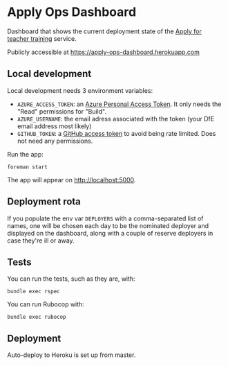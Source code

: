 # Apply Ops Dashboard

Dashboard that shows the current deployment state of the [Apply for teacher training](https://github.com/DFE-Digital/apply-for-postgraduate-teacher-training) service.

Publicly accessible at <https://apply-ops-dashboard.herokuapp.com>

## Local development

Local development needs 3 environment variables:

- `AZURE_ACCESS_TOKEN`: an [Azure Personal Access Token](https://dfe-ssp.visualstudio.com/_usersSettings/tokens). It only needs the "Read" permissions for "Build".
- `AZURE_USERNAME`: the email adress associated with the token (your DfE email address most likely)
- `GITHUB_TOKEN`: a [GitHub access token](https://github.com/settings/tokens/new) to avoid being rate limited. Does not need any permissions.

Run the app:

```
foreman start
```

The app will appear on <http://localhost:5000>.

## Deployment rota

If you populate the env var `DEPLOYERS` with a comma-separated list of names,
one will be chosen each day to be the nominated deployer and displayed on the
dashboard, along with a couple of reserve deployers in case they're ill or
away.

## Tests

You can run the tests, such as they are, with:

```
bundle exec rspec
```

You can run Rubocop with:

```
bundle exec rubocop
```

## Deployment

Auto-deploy to Heroku is set up from master.
